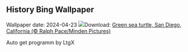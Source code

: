 ## History Bing Wallpaper
Wallpaper date: 2024-04-23
![](https://www.bing.com/th?id=OHR.EarthDayTurtle_EN-US4769423754_UHD.jpg&w=1000)Download: [Green sea turtle, San Diego, California (© Ralph Pace/Minden Pictures)](https://www.bing.com/th?id=OHR.EarthDayTurtle_EN-US4769423754_UHD.jpg)

Auto get programm by LtgX
